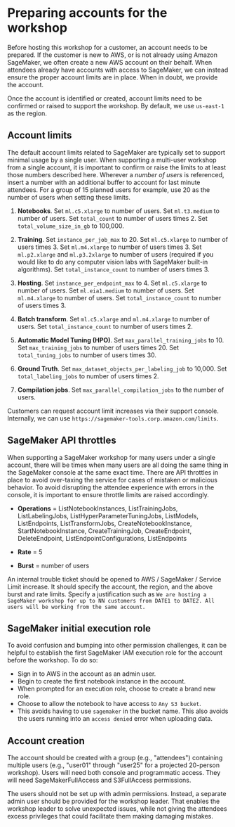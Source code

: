 # Preparing accounts for the workshop

Before hosting this workshop for a customer, an account needs to be prepared. If the customer is new to AWS, or is not already using Amazon SageMaker, we often create a new AWS account on their behalf. When attendees already have accounts with access to SageMaker, we can instead ensure the proper account limits are in place. When in doubt, we provide the account.

Once the account is identified or created, account limits need to be confirmed or raised to support the workshop. By default, we use `us-east-1` as the region.

## Account limits

The default account limits related to SageMaker are typically set to support minimal usage by a single user. When supporting a multi-user workshop from a single account, it is important to confirm or raise the limits to at least those numbers described here. Wherever a *number of users* is referenced, insert a number with an additional buffer to account for  last minute attendees. For a group of 15 planned users for example, use 20 as the number of users when setting these limits.

1. **Notebooks**. Set `ml.c5.xlarge` to number of users. Set `ml.t3.medium` to number of users. Set `total_count` to number of users times 2. Set `total_volume_size_in_gb` to 100,000.

2. **Training**. Set `instance_per_job_max` to 20. Set `ml.c5.xlarge` to number of users times 3. Set `ml.m4.xlarge` to number of users times 3. Set `ml.p2.xlarge` and `ml.p3.2xlarge` to number of users (required if you would like to do any computer vision labs with SageMaker built-in algorithms). Set `total_instance_count` to number of users times 3.

3. **Hosting**. Set `instance_per_endpoint_max` to 4. Set `ml.c5.xlarge` to number of users. Set `ml.eia1.medium` to number of users. Set `ml.m4.xlarge` to number of users. Set `total_instance_count` to number of users times 3.

4. **Batch transform**. Set `ml.c5.xlarge` and `ml.m4.xlarge` to number of users. Set `total_instance_count` to number of users times 2.

5. **Automatic Model Tuning (HPO)**. Set `max_parallel_training_jobs` to 10. Set `max_training_jobs` to number of users times 20. Set `total_tuning_jobs` to number of users times 30.

6. **Ground Truth**. Set `max_dataset_objects_per_labeling_job` to 10,000. Set `total_labeling_jobs` to number of users times 2.

7. **Compilation jobs**. Set `max_parallel_compilation_jobs` to the number of users.


Customers can request account limit increases via their support console. Internally, we can use `https://sagemaker-tools.corp.amazon.com/limits`.

## SageMaker API throttles

When supporting a SageMaker workshop for many users under a single account, there will be times when many users are all doing the same thing in the SageMaker console at the same exact time. There are API throttles in place to avoid over-taxing the service for cases of mistaken or malicious behavior. To avoid disrupting the attendee experience with errors in the console, it is important to ensure throttle limits are raised accordingly.

- **Operations** = ListNotebookInstances, ListTrainingJobs, ListLabelingJobs, ListHyperParameterTuningJobs, ListModels, ListEndpoints, ListTransformJobs,
CreateNotebookInstance, StartNotebookInstance, CreateTrainingJob,
CreateEndpoint, DeleteEndpoint, ListEndpointConfigurations, ListEndpoints

- **Rate** = 5

- **Burst** = number of users

An internal trouble ticket should be opened to AWS /  SageMaker / Service Limit increase. It should specify the account, the region, and the above burst and rate limits. Specify a justification such as `We are hosting a SageMaker workshop for up to NN customers from DATE1 to DATE2. All users will be working from the same account.`

## SageMaker initial execution role

To avoid confusion and bumping into other permission challenges, it can be helpful to establish the first SageMaker IAM execution role for the account before the workshop. To do so:

- Sign in to AWS in the account as an admin user.
- Begin to create the first notebook instance in the account.
- When prompted for an execution role, choose to create a brand new role.
- Choose to allow the notebook to have access to `Any S3 bucket`.
- This avoids having to use `sagemaker` in the bucket name. This also avoids the users running into an `access denied` error when uploading data.

## Account creation

The account should be created with a group (e.g., "attendees")  containing multiple users (e.g., "user01" through "user25" for a projected 20-person workshop). Users will need both console and programmatic access. They will need SageMakerFullAccess and S3FullAccess permissions.

The users should not be set up with admin permissions. Instead, a separate admin user should be provided for the workshop leader. That enables the workshop leader to solve unexpected issues, while not giving the attendees excess privileges that could facilitate them making damaging mistakes.
